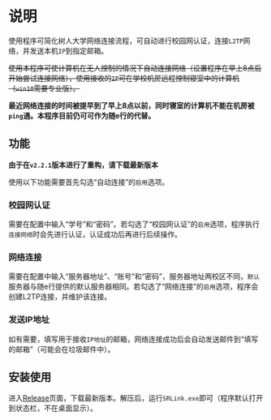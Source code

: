 # 说明

使用程序可简化树人大学网络连接流程，可自动进行校园网认证，连接`L2TP`网络，并发送本机`IP`到指定邮箱。

~~使用本程序可使计算机在无人控制的情况下自动连接网络（设置程序在早上8点后开始尝试连接网络），使用接收的`IP`可在学校机房远程控制寝室中的计算机（`win10`需要专业版）。~~

**最近网络连接的时间被提早到了早上8点以前，同时寝室的计算机不能在机房被`ping`通。本程序目前仍可可作为随e行的代替。**

## 功能

**由于在`v2.2.1`版本进行了重构，请下载最新版本**

使用以下功能需要首先勾选“自动连接”的`启用`选项。

### 校园网认证

需要在配置中输入“学号”和“密码”。若勾选了“校园网认证”的`启用`选项，程序执行`连接网络`时会先进行认证，认证成功后再进行后续操作。

### 网络连接

需要在配置中输入“服务器地址”、“账号”和“密码”，服务器地址两校区不同，`默认`服务器与随e行提供的默认服务器相同。若勾选了“网络连接”的`启用`选项，程序会创建L2TP连接，并维护该连接。

### 发送IP地址

如有需要，填写用于接收`IP地址`的邮箱，网络连接成功后会自动发送邮件到“填写的邮箱”（可能会在垃圾邮件中）。

## 安装使用

进入[Release](https://github.com/jankiny/SrLink/releases)页面，下载最新版本。解压后，运行`SRLink.exe`即可（程序默认打开到状态栏，不在桌面显示）。

